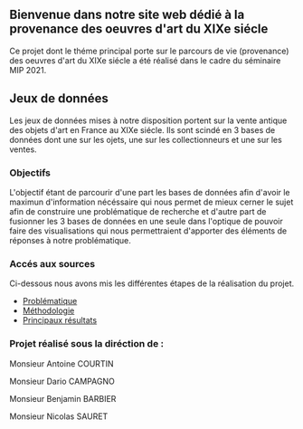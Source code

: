 ## Bienvenue dans notre site web dédié à la provenance des oeuvres d'art du XIXe siécle
Ce projet dont le théme principal porte sur le parcours de vie (provenance) des oeuvres d'art du XIXe siécle a été réalisé dans le cadre du séminaire MIP 2021.

## Jeux de données
Les jeux de données mises à notre disposition portent sur la vente antique des objets d'art en France au XIXe siécle. Ils sont scindé en 3 bases de données dont une sur les ojets, une sur les collectionneurs et une sur les ventes.

### Objectifs

L'objectif étant de parcourir d'une part les bases de données afin d'avoir le maximun d'information nécéssaire qui nous permet de mieux cerner le sujet afin de construire une problématique de recherche et d'autre part de fusionner les 3 bases de données en une seule dans l'optique de pouvoir faire des visualisations qui nous permettraient d'apporter des éléments de réponses à notre problématique.


### Accés aux sources
Ci-dessous nous avons mis les différentes étapes de la réalisation du projet.

- [Problématique](problematique.md)
- [Méthodologie](methodologie.md)
- [Principaux résultats](visualisation.md)

### Projet réalisé sous la diréction de :
Monsieur Antoine COURTIN

Monsieur Dario CAMPAGNO

Monsieur Benjamin BARBIER

Monsieur Nicolas SAURET
